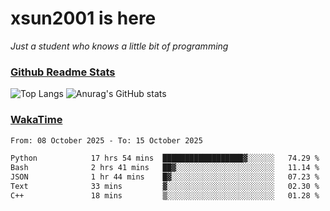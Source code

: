 # xsun2001 is here

*Just a student who knows a little bit of programming*

### [Github Readme Stats](https://github.com/anuraghazra/github-readme-stats)

![Top Langs](https://github-readme-stats.vercel.app/api/top-langs/?username=xsun2001&layout=compact&theme=radical) ![Anurag's GitHub stats](https://github-readme-stats.vercel.app/api?username=xsun2001&show_icons=true&theme=radical)

### [WakaTime](https://wakatime.com)

<!--START_SECTION:waka-->

```txt
From: 08 October 2025 - To: 15 October 2025

Python            17 hrs 54 mins  ██████████████████▓░░░░░░   74.29 %
Bash              2 hrs 41 mins   ██▓░░░░░░░░░░░░░░░░░░░░░░   11.14 %
JSON              1 hr 44 mins    █▓░░░░░░░░░░░░░░░░░░░░░░░   07.23 %
Text              33 mins         ▓░░░░░░░░░░░░░░░░░░░░░░░░   02.30 %
C++               18 mins         ▒░░░░░░░░░░░░░░░░░░░░░░░░   01.28 %
```

<!--END_SECTION:waka-->
